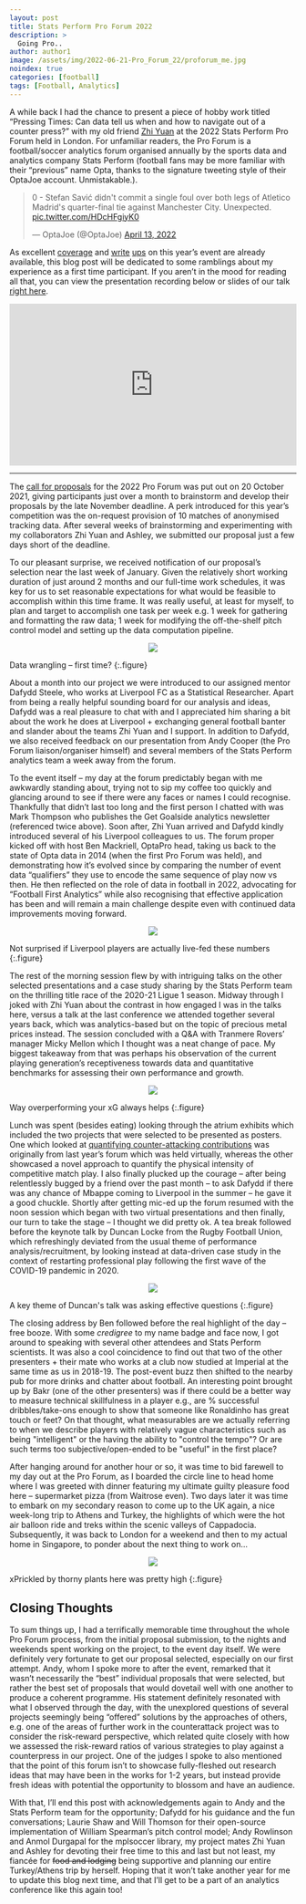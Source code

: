```yaml
---
layout: post
title: Stats Perform Pro Forum 2022
description: >
  Going Pro..
author: author1
image: /assets/img/2022-06-21-Pro_Forum_22/proforum_me.jpg
noindex: true
categories: [football]
tags: [Football, Analytics]
---
```


A while back I had the chance to present a piece of hobby work titled “Pressing Times: Can data tell us when and how to navigate out of a counter press?” with my old friend [Zhi Yuan](https://chuazy94.github.io/zy_blog_2/) at the 2022 Stats Perform Pro Forum held in London. For unfamiliar readers, the Pro Forum is a football/soccer analytics forum organised annually by the sports data and analytics company Stats Perform (football fans may be more familiar with their “previous” name Opta, thanks to the signature tweeting style of their OptaJoe account. Unmistakable.).

<blockquote class="twitter-tweet"><p lang="en" dir="ltr">0 - Stefan Savić didn&#39;t commit a single foul over both legs of Atletico Madrid&#39;s quarter-final tie against Manchester City. Unexpected. <a href="https://t.co/HDcHFgiyK0">pic.twitter.com/HDcHFgiyK0</a></p>&mdash; OptaJoe (@OptaJoe) <a href="https://twitter.com/OptaJoe/status/1514353411982045184?ref_src=twsrc%5Etfw">April 13, 2022</a></blockquote> <script async src="https://platform.twitter.com/widgets.js" charset="utf-8"></script> 

As excellent [coverage](https://twitter.com/joedgallagher/status/1506594233012137984) and [write](https://theathletic.com/3209373/2022/03/26/the-genie-is-well-and-truly-out-of-the-bottle-when-it-comes-to-data-in-football/) [ups](https://getgoalsideanalytics.com/c/stats-perform-pro-forum-2022) on this year’s event are already available, this blog post will be dedicated to some ramblings about my experience as a first time participant. If you aren’t in the mood for reading all that, you can view the presentation recording below or slides of our talk [right here](https://drive.google.com/file/d/1lNk435a4xU7UKk8BtsxVzwZRXvJpH4NF/view?usp=sharing).

<div style="padding:56.25% 0 0 0;position:relative;"><iframe src="https://player.vimeo.com/video/728175046?h=e64f970353&byline=0" style="position:absolute;top:0;left:0;width:100%;height:100%;" frameborder="0" allow="autoplay; fullscreen; picture-in-picture" allowfullscreen></iframe></div><script src="https://player.vimeo.com/api/player.js"></script>

---

The [call for proposals](https://www.statsperform.com/resource/pro-forum-2022-stats-perform-launches-call-for-proposals/) for the 2022 Pro Forum was put out on 20 October 2021, giving participants just over a month to brainstorm and develop their proposals by the late November deadline. A perk introduced for this year’s competition was the on-request provision of 10 matches of anonymised tracking data. After several weeks of brainstorming and experimenting with my collaborators Zhi Yuan and Ashley, we submitted our proposal just a few days short of the deadline. 

To our pleasant surprise, we received notification of our proposal’s selection near the last week of January. Given the relatively short working duration of just around 2 months and our full-time work schedules, it was key for us to set reasonable expectations for what would be feasible to accomplish within this time frame. It was really useful, at least for myself, to plan and target to accomplish one task per week e.g. 1 week for gathering and formatting the raw data; 1 week for modifying the off-the-shelf pitch control model and setting up the data computation pipeline. 

<p align="center">
  <img src="/assets/img/2022-06-21-Pro_Forum_22/whatsapp_chat.PNG">
</p>
Data wrangling – first time?
{:.figure}

About a month into our project we were introduced to our assigned mentor Dafydd Steele, who works at Liverpool FC as a Statistical Researcher. Apart from being a really helpful sounding board for our analysis and ideas, Dafydd was a real pleasure to chat with and I appreciated him sharing a bit about the work he does at Liverpool + exchanging general football banter and slander about the teams Zhi Yuan and I support. In addition to Dafydd, we also received feedback on our presentation from Andy Cooper (the Pro Forum liaison/organiser himself) and several members of the Stats Perform analytics team a week away from the forum.  

To the event itself – my day at the forum predictably began with me awkwardly standing about, trying not to sip my coffee too quickly and glancing around to see if there were any faces or names I could recognise. Thankfully that didn’t last too long and the first person I chatted with was Mark Thompson who publishes the Get Goalside analytics newsletter (referenced twice above). Soon after, Zhi Yuan arrived and Dafydd kindly introduced several of his Liverpool colleagues to us. The forum proper kicked off with host Ben Mackriell, OptaPro head, taking us back to the state of Opta data in 2014 (when the first Pro Forum was held), and demonstrating how it’s evolved since by comparing the number of event data “qualifiers” they use to encode the same sequence of play now vs then. He then reflected on the role of data in football in 2022, advocating for “Football First Analytics” while also recognising that effective application has been and will remain a main challenge despite even with continued data improvements moving forward.

<p align="center">
  <img src="/assets/img/2022-06-21-Pro_Forum_22/proforum_opener.jpg">
</p>
Not surprised if Liverpool players are actually live-fed these numbers
{:.figure}

The rest of the morning session flew by with intriguing talks on the other selected presentations and a case study sharing by the Stats Perform team on the thrilling title race of the 2020-21 Ligue 1 season. Midway through I joked with Zhi Yuan about the contrast in how engaged I was in the talks here, versus a talk at the last conference we attended together several years back, which was analytics-based but on the topic of precious metal prices instead. The session concluded with a Q&A with Tranmere Rovers’ manager Micky Mellon which I thought was a neat change of pace. My biggest takeaway from that was perhaps his observation of the current playing generation’s receptiveness towards data and quantitative benchmarks for assessing their own performance and growth.

<p align="center">
  <img src="/assets/img/2022-06-21-Pro_Forum_22/proforum_ligue1.jpg">
</p>
Way overperforming your xG always helps
{:.figure}

Lunch was spent (besides eating) looking through the atrium exhibits which included the two projects that were selected to be presented as posters. One which looked at [quantifying counter-attacking contributions](https://www.statsperform.com/resource/quantifying-player-contribution-to-counter-attacks/) was originally from last year’s forum which was held virtually, whereas the other showcased a novel approach to quantify the physical intensity of competitive match play. I also finally plucked up the courage – after being relentlessly bugged by a friend over the past month – to ask Dafydd if there was any chance of Mbappe coming to Liverpool in the summer – he gave it a good chuckle. Shortly after getting mic-ed up the forum resumed with the noon session which began with two virtual presentations and then finally, our turn to take the stage – I thought we did pretty ok. A tea break followed before the keynote talk by Duncan Locke from the Rugby Football Union, which refreshingly deviated from the usual theme of performance analysis/recruitment, by looking instead at data-driven case study in the context of restarting professional play following the first wave of the COVID-19 pandemic in 2020.

<p align="center">
  <img src="/assets/img/2022-06-21-Pro_Forum_22/proforum_rugby.jpg">
</p>
A key theme of Duncan's talk was asking effective questions 
{:.figure}

The closing address by Ben followed before the real highlight of the day – free booze. With some *credigree* to my name badge and face now, I got around to speaking with several other attendees and Stats Perform scientists. It was also a cool coincidence to find out that two of the other presenters + their mate who works at a club now studied at Imperial at the same time as us in 2018-19. The post-event buzz then shifted to the nearby pub for more drinks and chatter about football. An interesting point brought up by Bakr (one of the other presenters) was if there could be a better way to measure technical skillfulness in a player e.g., are % successful dribbles/take-ons enough to show that someone like Ronaldinho has great touch or feet? On that thought, what measurables are we actually referring to when we describe players with relatively vague characteristics such as being "intelligent" or the having the ability to "control the tempo"? Or are such terms too subjective/open-ended to be "useful" in the first place?

After hanging around for another hour or so, it was time to bid farewell to my day out at the Pro Forum, as I boarded the circle line to head home where I was greeted with dinner featuring my ultimate guilty pleasure food here – supermarket pizza (from Waitrose even). Two days later it was time to embark on my secondary reason to come up to the UK again, a nice week-long trip to Athens and Turkey, the highlights of which were the hot air balloon ride and treks within the scenic valleys of Cappadocia. Subsequently, it was back to London for a weekend and then to my actual home in Singapore, to ponder about the next thing to work on...

<p align="center">
  <img src="/assets/img/2022-06-21-Pro_Forum_22/cappydoccy.jpg">
</p>
xPrickled by thorny plants here was pretty high 
{:.figure}

## Closing Thoughts

To sum things up, I had a terrifically memorable time throughout the whole Pro Forum process, from the initial proposal submission, to the nights and weekends spent working on the project, to the event day itself. We were definitely very fortunate to get our proposal selected, especially on our first attempt. Andy, whom I spoke more to after the event, remarked that it wasn’t necessarily the “best” individual proposals that were selected, but rather the best set of proposals that would dovetail well with one another to produce a coherent programme. His statement definitely resonated with what I observed through the day, with the unexplored questions of several projects seemingly being “offered” solutions by the approaches of others, e.g. one of the areas of further work in the counterattack project was to consider the risk-reward perspective, which related quite closely with how we assessed the risk-reward ratios of various strategies to play against a counterpress in our project. One of the judges I spoke to also mentioned that the point of this forum isn’t to showcase fully-fleshed out research ideas that may have been in the works for 1-2 years, but instead provide fresh ideas with potential the opportunity to blossom and have an audience. 

With that, I’ll end this post with acknowledgements again to Andy and the Stats Perform team for the opportunity; Dafydd for his guidance and the fun conversations; Laurie Shaw and Will Thomson for their open-source implementation of William Spearman’s pitch control model; Andy Rowlinson and Anmol Durgapal for the mplsoccer library, my project mates Zhi Yuan and Ashley for devoting their free time to this and last but not least, my fiancée for ~~food and lodging~~ being supportive and planning our entire Turkey/Athens trip by herself. Hoping that it won’t take another year for me to update this blog next time, and that I’ll get to be a part of an analytics conference like this again too!